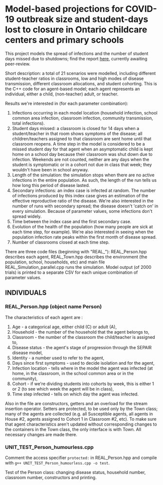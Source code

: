 # Model-based projections for COVID-19 outbreak size and student-days lost to closure in Ontario childcare centers and primary schools

This project models the spread of infections and the number of student days missed due to shutdowns; find the report [here](https://doi.org/10.1101/2020.08.07.20170407), currently awaiting peer-review.

Short description: a total of 21 scenarios were modelled, including different student-teacher ratios in classrooms, low and high modes of disease transmission, different classroom allocations, and student cohorting. This is the C++ code for an agent-based model; each agent represents an individual, either a child, (non-teacher) adult, or teacher. 

Results we're interested in (for each parameter combination):
1) Infections occurring in each model location (household infection, school common area infection, classroom infection, community transmission, total infections).
2) Student days missed: a classroom is closed for 14 days when a student/teacher in that room shows symptoms of the disease; all children/teachers assigned to that classroom are sent home until that classroom reopens. A time step in the model is considered to be a missed student day for that agent when an asymptomatic child is kept home on a school day because their classroom was shut down due to infection. Weekends are not counted, neither are any days when the student is symptomatic or in a cohort not due in class that week; they wouldn't have been in school anyway.
3) Length of the simulation: the simulation stops when there are no active infections in the entire population. As such, the length of the run tells us how long this period of disease lasted.
4) Secondary infections: an index case is infected at random. The number of infections produced by this index case gives an estimation of the effective reproductive ratio of the disease. We're also interested in the number of runs with secondary spread; the disease doesn't 'catch on' in every simulation. Because of parameter values, some infections don't spread widely. 
5) Time between the index case and the first secondary case.
6) Evolution of the health of the population (how many people are sick at each time step, for example). We're also interested in seeing when the population infection rate peaks within the first month of disease spread.
7) Number of classrooms closed at each time step. 

There are three code files (beginning with "REAL_"): REAL_Person.hpp describes each agent, REAL_Town.hpp describes the environment (the population, school, households, etc) and main file REAL_Simulation_parallel.cpp runs the simulation. Model output (of 2000 trials) is printed to a separate CSV for each unique combination of parameter values.

## INDIVIDUALS

### REAL_Person.hpp (object name Person)
The characteristics of each agent are :
1. Age - a categorical age, either child (C) or adult (A),
2. Household - the number of the household that the agent belongs to,
3. Classroom - the number of the classroom the child/teacher is assigned to,
4. Disease status - the agent's stage of progression through the SEPAIR disease model,
5. Identity - a number used to refer to the agent,
6. Days since first symptoms - used to decide isolation and for the agent,
7. Infection location - tells where in the model the agent was infected (at home, in the classroom, in the school common area or in the community),
8. Cohort - if we're dividing students into cohorts by week, this is either 1 or 2 (to see which week the agent will be in class),
9. Time step infected - tells on which day the agent was infected.

Also in the file are constructors, getters and an overload for the stream insertion operator. Setters are protected, to be used only by the Town class; many of the agents are collected (e.g. all Susceptible agents, all agents in House #2, agents assigned to Cohort 1 in Classroom #2, etc). To make sure that agent characteristics aren't updated without corresponding changes to the containers in the Town class, the only interface is with Town. All necessary changes are made there.

### UNIT_TEST_Person_humourless.cpp

Comment the access specifier ``` protected: ``` in REAL_Person.hpp and compile with ``` g++ UNIT_TEST_Person_humourless.cpp -o test ```.

Test of the Person class: changing disease status, household number, classroom number, constructors and printing.
